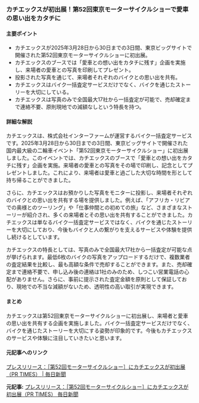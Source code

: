 ### カチエックスが初出展！第52回東京モーターサイクルショーで愛車の思い出をカタチに

#### 主要ポイント
- カチエックスが2025年3月28日から30日までの3日間、東京ビッグサイトで開催された第52回東京モーターサイクルショーに初出展。
- カチエックスのブースでは「愛車との想い出をカタチに残す」企画を実施し、来場者の愛車との写真を印刷してプレゼント。
- 投影された写真を通じて、来場者それぞれのバイクとの思い出を共有。
- カチエックスはバイク一括査定サービスだけでなく、バイクを通じたストーリーを大切にしている。
- カチエックスは写真のみで全国最大17社から一括査定が可能で、売却確定まで連絡不要、原則現地での減額なしという特長を持つ。

#### 詳細な解説

カチエックスは、株式会社インターファームが運営するバイク一括査定サービスです。2025年3月28日から30日までの3日間、東京ビッグサイトで開催された国内最大級の二輪車イベント「第52回東京モーターサイクルショー」に初出展しました。このイベントでは、カチエックスのブースで「愛車との想い出をカタチに残す」企画を実施。来場者の愛車との写真をその場で印刷し、記念としてプレゼントしました。これにより、来場者は愛車と過ごした大切な時間を形として持ち帰ることができました。

さらに、カチエックスはお預かりした写真をモニターに投影し、来場者それぞれのバイクとの思い出を共有する場を提供しました。例えば、「アフリカ・リビアでの奥様とのツーリング」や「仕事仲間との初めての旅」など、さまざまなストーリーが紹介され、多くの来場者とその思い出を共有することができました。カチエックスは単なるバイク一括査定サービスではなく、バイクを通じたストーリーを大切にしており、今後もバイクと人の繋がりを支えるサービスや体験を提供し続けるとしています。

カチエックスの特長としては、写真のみで全国最大17社から一括査定が可能な点が挙げられます。最低6枚のバイクの写真をアップロードするだけで、複数業者の査定結果を比較し、最も高額な条件で売却することができます。また、売却確定まで連絡不要で、申し込み後の連絡は1社のみのため、しつこい営業電話の心配がありません。さらに、事前に提示された査定金額を原則として保証しており、現地での不当な減額がないため、透明性の高い取引が実現できます。

#### まとめ

カチエックスは第52回東京モーターサイクルショーに初出展し、来場者と愛車の思い出を共有する企画を実施しました。バイク一括査定サービスだけでなく、バイクを通じたストーリーを大切にする姿勢が印象的です。今後もカチエックスのサービスや体験に注目していきたいと思います。

#### 元記事へのリンク
[プレスリリース：［第52回モーターサイクルショー］にカチエックスが初出展（PR TIMES） | 毎日新聞](https://www.mainichi.jp/articles/20250508/org/00m/040/008000c)

**元記事:** [プレスリリース：［第52回モーターサイクルショー］にカチエックスが初出展（PR TIMES） 毎日新聞](https://mainichi.jp/articles/20250508/pr2/00m/020/585000c)